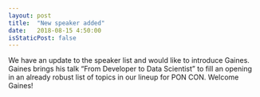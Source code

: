 ```yaml
---
layout: post
title:  "New speaker added"
date:   2018-08-15 4:50:00
isStaticPost: false
---
```

We have an update to the speaker list and would like to introduce Gaines.  Gaines brings his talk “From Developer to Data Scientist” to fill an opening in an already robust list of topics in our lineup for PON CON. Welcome Gaines!
